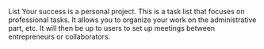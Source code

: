 
List Your success is a personal project. This is a task list that focuses on professional tasks. It allows you to organize your work on the administrative part, etc. It will then be up to users to set up meetings between entrepreneurs or collaborators.
